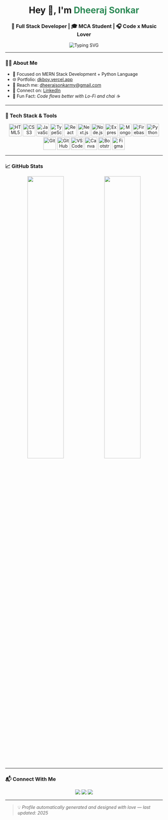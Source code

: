 <!-- GitHub Profile README by Dheeraj Sonkar -->

<h1 align="center">Hey 👋, I'm <span style="color:#2E8B57">Dheeraj Sonkar</span></h1>
<h3 align="center">🚀 Full Stack Developer | 🎓 MCA Student | 🎧 Code x Music Lover</h3>

<p align="center">
  <img src="https://readme-typing-svg.demolab.com?font=Fira+Code&size=22&pause=1000&color=1DBF73&center=true&vCenter=true&multiline=true&width=1000&height=70&lines=Passionate+Full+Stack+Developer;Always+Learning+Something+New;Building+Smart+%26+Secure+Apps" alt="Typing SVG" />
</p>


---

### 👨‍💻 About Me

- 🎯 Focused on MERN Stack Development +  Python Language
- 🌐 Portfolio: [dkboy.vercel.app](https://dkboy.vercel.app)
- 📩 Reach me: [dheerajsonkarmy@gmail.com](mailto:dheerajsonkarmy@gmail.com)
- 💼 Connect on: [LinkedIn](https://www.linkedin.com/in/dheeraj-sonkar-304b982b7/)
- 🎵 Fun Fact: *Code flows better with Lo-Fi and chai ☕️*

---

### 🧰 Tech Stack & Tools

<p align="center">
  <img src="https://cdn.jsdelivr.net/gh/devicons/devicon/icons/html5/html5-original.svg" width="40" title="HTML5"/>
  <img src="https://cdn.jsdelivr.net/gh/devicons/devicon/icons/css3/css3-original.svg" width="40" title="CSS3"/>
  <img src="https://cdn.jsdelivr.net/gh/devicons/devicon/icons/javascript/javascript-original.svg" width="40" title="JavaScript"/>
  <img src="https://cdn.jsdelivr.net/gh/devicons/devicon/icons/typescript/typescript-original.svg" width="40" title="TypeScript"/>
  <img src="https://cdn.jsdelivr.net/gh/devicons/devicon/icons/react/react-original.svg" width="40" title="React"/>
  <img src="https://cdn.jsdelivr.net/gh/devicons/devicon/icons/nextjs/nextjs-original.svg" width="40" title="Next.js"/>
  <img src="https://cdn.jsdelivr.net/gh/devicons/devicon/icons/nodejs/nodejs-original.svg" width="40" title="Node.js"/>
  <img src="https://cdn.jsdelivr.net/gh/devicons/devicon/icons/express/express-original.svg" width="40" title="Express.js"/>
  <img src="https://cdn.jsdelivr.net/gh/devicons/devicon/icons/mongodb/mongodb-original.svg" width="40" title="MongoDB"/>
  <img src="https://cdn.jsdelivr.net/gh/devicons/devicon/icons/firebase/firebase-plain.svg" width="40" title="Firebase"/>
  <img src="https://cdn.jsdelivr.net/gh/devicons/devicon/icons/python/python-original.svg" width="40" title="Python"/>
  <img src="https://cdn.jsdelivr.net/gh/devicons/devicon/icons/git/git-original.svg" width="40" title="Git"/>
  <img src="https://cdn.jsdelivr.net/gh/devicons/devicon/icons/github/github-original.svg" width="40" title="GitHub"/>
  <img src="https://cdn.jsdelivr.net/gh/devicons/devicon/icons/vscode/vscode-original.svg" width="40" title="VS Code"/>
  <img src="https://cdn.jsdelivr.net/gh/devicons/devicon/icons/canva/canva-original.svg" width="40" title="Canva"/>
  <img src="https://cdn.jsdelivr.net/gh/devicons/devicon/icons/bootstrap/bootstrap-original.svg" width="40" title="Bootstrap"/>
  <img src="https://cdn.jsdelivr.net/gh/devicons/devicon/icons/figma/figma-original.svg" width="40" title="Figma"/>
</p>

---

### 📈 GitHub Stats

<p align="center">
  <img src="https://github-readme-stats.vercel.app/api?username=DHEERAJSONKAR&show_icons=true&theme=tokyonight&border_radius=10&custom_title=Dheeraj's+GitHub+Stats" width="48%" />
  <img src="https://github-readme-streak-stats.herokuapp.com?user=DHEERAJSONKAR&theme=tokyonight&border_radius=10&date_format=M%20j%5B%2C%20Y%5D" width="48%" />
</p>

---

### 📬 Connect With Me

<p align="center">
  <a href="mailto:dheerajsonkarmy@gmail.com"><img src="https://img.shields.io/badge/Gmail-D14836?style=for-the-badge&logo=gmail&logoColor=white"/></a>
  <a href="https://www.linkedin.com/in/dheeraj-sonkar-304b982b7/"><img src="https://img.shields.io/badge/LinkedIn-blue?style=for-the-badge&logo=linkedin&logoColor=white"/></a>
  <a href="https://dkboy.vercel.app"><img src="https://img.shields.io/badge/Portfolio-000?style=for-the-badge&logo=vercel&logoColor=white"/></a>
</p>

---

> 💡 *Profile automatically generated and designed with love — last updated: 2025*

